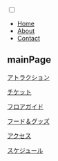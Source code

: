 <html>
  <input type="checkbox" id="cp_navimenuid">
  <label class="menu" for="cp_navimenuid">

  <div class="menubar">
    <span class="bar"></span>
    <span class="bar"></span>
    <span class="bar"></span>
  </div>

  <ul>
    <li><a id="home" href="#home">Home</a></li>
    <li><a id="about" href="#about">About</a></li>
    <li><a id="contact" href="#contact">Contact</a></li>
  </ul>

  </label>
  
  <script>
    *, *:before, *:after {
    -webkit-box-sizing: border-box;
            box-sizing: border-box;
  }
  .menu {
    display: block;
    overflow: hidden;
    width: 60px;
    height: 60px;
    margin: 30px auto;
    cursor: pointer;
    -webkit-transition: all 0.5s ease-in-out;
            transition: all 0.5s ease-in-out;
    border: 3px solid transparent;
    border-radius: 50%;
    background-color: #1b2538;
  }
  .menu div.menubar {
    width: 30px;
    margin: 17px auto;
  }
  .menu div.menubar .bar {
    display: block;
    width: 100%;
    height: 5px;
    margin-top: 3px;
    border-radius: 2px;
    background-color: #ffffff;
  }
  .menu ul {
    display: none;
    margin: 0;
    padding: 0;
    list-style-type: none;
    -webkit-transition: all 0.5s ease;
            transition: all 0.5s ease;
    text-align: center;
    opacity: 0;
  }
  .menu ul li {
    display: inline-block;
  }
  .menu ul li a {
    display: inline-block;
    padding: 0.7em 0.5em;
    -webkit-transition: all 0.3s ease-in;
            transition: all 0.3s ease-in;
    text-decoration: none;
    color: #1b2538;
    border-bottom: 4px solid transparent;
    height: 56px;
    line-height: 2em;
  }
  .menu ul li a:hover {
    color: #ffffff;
    background-color: #1b2538;
  }
  .menu ul li a:target {
    border-bottom-color: #1b2538;
  }
  /* クリックした時の動き */
  #cp_navimenuid {
    display: none;
  }
  #cp_navimenuid:checked ~ .menu {
    width: 100%;
    height: 60px;
    border: 3px solid #1b2538;
    border-radius: 5px;
    background-color: transparent;
  }
  #cp_navimenuid:checked ~ .menu > ul {
    display: block;
    opacity: 1;
  }
  #cp_navimenuid:checked ~ .menu > .menubar {
    display: none;
  }
</script>
  
  
  
  
</html>



## mainPage

[アトラクション](https://takajo-soft19.github.io/midnightland/attraction)


[チケット](https://takajo-soft19.github.io/midnightland/ticket)


[フロアガイド](https://takajo-soft19.github.io/midnightland/floor)


[フード＆グッズ](https://takajo-soft19.github.io/midnightland/foodgoods)


[アクセス](https://takajo-soft19.github.io/midnightland/access)


[スケジュール](https://takajo-soft19.github.io/midnightland/Schedule)
